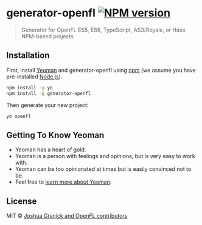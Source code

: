 # generator-openfl [![NPM version][npm-image]][npm-url]

> Generator for OpenFL ES5, ES6, TypeScript, AS3/Royale, or Haxe NPM-based projects

## Installation

First, install [Yeoman](http://yeoman.io) and generator-openfl using [npm](https://www.npmjs.com/) (we assume you have pre-installed [Node.js](https://nodejs.org/)).

```bash
npm install -g yo
npm install -g generator-openfl
```

Then generate your new project:

```bash
yo openfl
```

## Getting To Know Yeoman

* Yeoman has a heart of gold.
* Yeoman is a person with feelings and opinions, but is very easy to work with.
* Yeoman can be too opinionated at times but is easily convinced not to be.
* Feel free to [learn more about Yeoman](http://yeoman.io/).

## License

MIT © [Joshua Granick and OpenFL contributors](https://github.com/openfl/generator-openfl)


[npm-image]: https://badge.fury.io/js/generator-openfl.svg
[npm-url]: https://npmjs.org/package/generator-openfl
